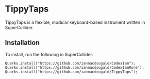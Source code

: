 # TippyTaps
TippyTaps is a flexible, modular keyboard-based instrument written in SuperCollider. 

## Installation
To install, run the following in SuperCollider: 
~~~~
Quarks.install("https://github.com/ianmacdougald/CodexIan");
Quarks.install("https://github.com/ianmacdougald/CodexIanMore");
Quarks.install("https://github.com/ianmacdougald/TippyTaps");
~~~~
